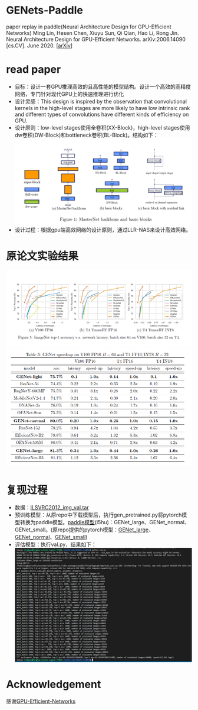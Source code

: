 # GENets-Paddle
paper replay in paddle(Neural Architecture Design for GPU-Efficient Networks)
Ming Lin, Hesen Chen, Xiuyu Sun, Qi Qian, Hao Li, Rong Jin. Neural Architecture Design for GPU-Efficient Networks. arXiv:2006.14090 [cs.CV]. June 2020. [[arXiv](https://arxiv.org/abs/2006.14090)]

# read paper
- 目标：设计一套GPU推理高效的且高性能的模型结构。设计一个高效的高精度网络，专门针对现代GPU上的快速推理进行优化
- 设计灵感：This design is inspired by the observation that convolutional kernels in the high-level stages are more likely to have low intrinsic rank and different types of convolutions have different kinds of efficiency on GPU.
- 设计原则：low-level stages使用全卷积(XX-Block)，high-level stages使用dw卷积(DW-Block)和bottleneck卷积(BL-Block)。结构如下：
![网络结构](asset/structure.png)
- 设计过程：根据gpu端高效网络的设计原则，通过LLR-NAS来设计高效网络。

# 原论文实验结果
![performance](asset/performance.png)
![performance table](asset/performance_table.png)

# 复现过程
- 数据：[ILSVRC2012_img_val.tar](https://aistudio.baidu.com/aistudio/datasetdetail/68594)
- 预训练模型：从原repo中下载模型后，执行gen_pretrained.py将pytorch模型转换为paddle模型。[paddle模型](https://pan.baidu.com/s/1u-90N6kehZAyYBvM7QgQ8g)(l5hu)：GENet_large、GENet_normal、GENet_small。(原repo提供的pytorch模型：[GENet_large](https://idstcv.oss-cn-zhangjiakou.aliyuncs.com/GENet/GENet_large.pth)、[GENet_normal](https://idstcv.oss-cn-zhangjiakou.aliyuncs.com/GENet/GENet_normal.pth)、[GENet_small](https://idstcv.oss-cn-zhangjiakou.aliyuncs.com/GENet/GENet_small.pth))
- 评估模型：执行val.py，结果如下：
![paddle模型推理](asset/genet_paddle_experiment.png)

# Acknowledgement
感谢[GPU-Efficient-Networks](https://github.com/idstcv/GPU-Efficient-Networks)
